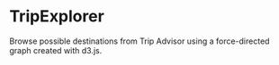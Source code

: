 # TripExplorer

Browse possible destinations from Trip Advisor using a force-directed graph created with d3.js.
